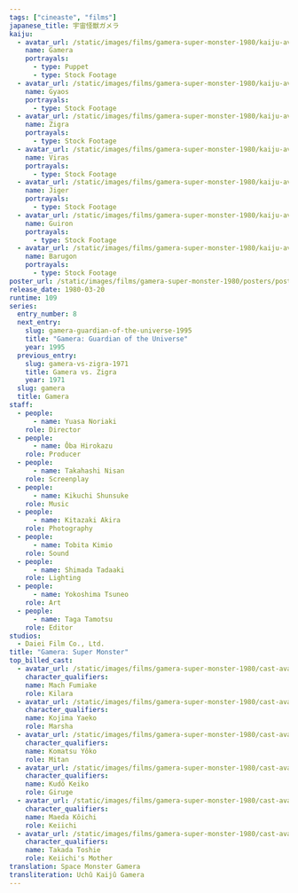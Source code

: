 ```yaml
---
tags: ["cineaste", "films"]
japanese_title: 宇宙怪獣ガメラ
kaiju:
  - avatar_url: /static/images/films/gamera-super-monster-1980/kaiju-avatars/00784.webp
    name: Gamera
    portrayals:
      - type: Puppet
      - type: Stock Footage
  - avatar_url: /static/images/films/gamera-super-monster-1980/kaiju-avatars/00964.webp
    name: Gyaos
    portrayals:
      - type: Stock Footage
  - avatar_url: /static/images/films/gamera-super-monster-1980/kaiju-avatars/01193.webp
    name: Zigra
    portrayals:
      - type: Stock Footage
  - avatar_url: /static/images/films/gamera-super-monster-1980/kaiju-avatars/01454.webp
    name: Viras
    portrayals:
      - type: Stock Footage
  - avatar_url: /static/images/films/gamera-super-monster-1980/kaiju-avatars/01730.webp
    name: Jiger
    portrayals:
      - type: Stock Footage
  - avatar_url: /static/images/films/gamera-super-monster-1980/kaiju-avatars/02138.webp
    name: Guiron
    portrayals:
      - type: Stock Footage
  - avatar_url: /static/images/films/gamera-super-monster-1980/kaiju-avatars/02425.webp
    name: Barugon
    portrayals:
      - type: Stock Footage
poster_url: /static/images/films/gamera-super-monster-1980/posters/poster.webp
release_date: 1980-03-20
runtime: 109
series:
  entry_number: 8
  next_entry:
    slug: gamera-guardian-of-the-universe-1995
    title: "Gamera: Guardian of the Universe"
    year: 1995
  previous_entry:
    slug: gamera-vs-zigra-1971
    title: Gamera vs. Zigra
    year: 1971
  slug: gamera
  title: Gamera
staff:
  - people:
      - name: Yuasa Noriaki
    role: Director
  - people:
      - name: Ôba Hirokazu
    role: Producer
  - people:
      - name: Takahashi Nisan
    role: Screenplay
  - people:
      - name: Kikuchi Shunsuke
    role: Music
  - people:
      - name: Kitazaki Akira
    role: Photography
  - people:
      - name: Tobita Kimio
    role: Sound
  - people:
      - name: Shimada Tadaaki
    role: Lighting
  - people:
      - name: Yokoshima Tsuneo
    role: Art
  - people:
      - name: Taga Tamotsu
    role: Editor
studios:
  - Daiei Film Co., Ltd.
title: "Gamera: Super Monster"
top_billed_cast:
  - avatar_url: /static/images/films/gamera-super-monster-1980/cast-avatars/mach-fumiake-0.webp
    character_qualifiers:
    name: Mach Fumiake
    role: Kilara
  - avatar_url: /static/images/films/gamera-super-monster-1980/cast-avatars/yaeko-kojima-0.webp
    character_qualifiers:
    name: Kojima Yaeko
    role: Marsha
  - avatar_url: /static/images/films/gamera-super-monster-1980/cast-avatars/yoko-komatsu-0.webp
    character_qualifiers:
    name: Komatsu Yôko
    role: Mitan
  - avatar_url: /static/images/films/gamera-super-monster-1980/cast-avatars/keiko-kudo-0.webp
    character_qualifiers:
    name: Kudô Keiko
    role: Giruge
  - avatar_url: /static/images/films/gamera-super-monster-1980/cast-avatars/koichi-maeda-0.webp
    character_qualifiers:
    name: Maeda Kôichi
    role: Keiichi
  - avatar_url: /static/images/films/gamera-super-monster-1980/cast-avatars/toshie-takada-0.webp
    character_qualifiers:
    name: Takada Toshie
    role: Keiichi's Mother
translation: Space Monster Gamera
transliteration: Uchû Kaijû Gamera
---
```

